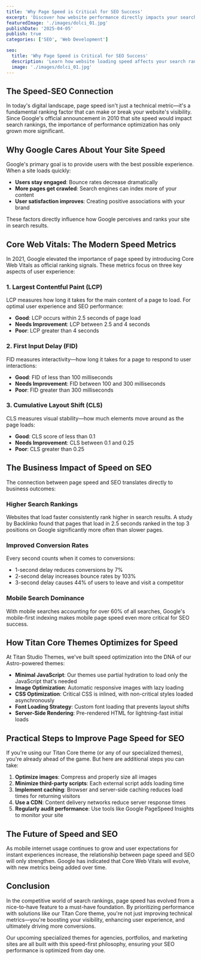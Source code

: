 ```yaml
---
title: 'Why Page Speed is Critical for SEO Success'
excerpt: 'Discover how website performance directly impacts your search engine rankings and user experience'
featuredImage: './images/dolci_01.jpg'
publishDate: '2025-04-05'
publish: true
categories: ['SEO', 'Web Development']

seo:
  title: 'Why Page Speed is Critical for SEO Success'
  description: 'Learn how website loading speed affects your search rankings, user experience, and conversion rates'
  image: './images/dolci_01.jpg'
---
```


## The Speed-SEO Connection

In today's digital landscape, page speed isn't just a technical metric—it's a fundamental ranking factor that can make or break your website's visibility. Since Google's official announcement in 2010 that site speed would impact search rankings, the importance of performance optimization has only grown more significant.

## Why Google Cares About Your Site Speed

Google's primary goal is to provide users with the best possible experience. When a site loads quickly:

- **Users stay engaged**: Bounce rates decrease dramatically
- **More pages get crawled**: Search engines can index more of your content
- **User satisfaction improves**: Creating positive associations with your brand

These factors directly influence how Google perceives and ranks your site in search results.

## Core Web Vitals: The Modern Speed Metrics

In 2021, Google elevated the importance of page speed by introducing Core Web Vitals as official ranking signals. These metrics focus on three key aspects of user experience:

### 1. Largest Contentful Paint (LCP)

LCP measures how long it takes for the main content of a page to load. For optimal user experience and SEO performance:

- **Good**: LCP occurs within 2.5 seconds of page load
- **Needs Improvement**: LCP between 2.5 and 4 seconds
- **Poor**: LCP greater than 4 seconds

### 2. First Input Delay (FID)

FID measures interactivity—how long it takes for a page to respond to user interactions:

- **Good**: FID of less than 100 milliseconds
- **Needs Improvement**: FID between 100 and 300 milliseconds
- **Poor**: FID greater than 300 milliseconds

### 3. Cumulative Layout Shift (CLS)

CLS measures visual stability—how much elements move around as the page loads:

- **Good**: CLS score of less than 0.1
- **Needs Improvement**: CLS between 0.1 and 0.25
- **Poor**: CLS greater than 0.25

## The Business Impact of Speed on SEO

The connection between page speed and SEO translates directly to business outcomes:

### Higher Search Rankings

Websites that load faster consistently rank higher in search results. A study by Backlinko found that pages that load in 2.5 seconds ranked in the top 3 positions on Google significantly more often than slower pages.

### Improved Conversion Rates

Every second counts when it comes to conversions:

- 1-second delay reduces conversions by 7%
- 2-second delay increases bounce rates by 103%
- 3-second delay causes 44% of users to leave and visit a competitor

### Mobile Search Dominance

With mobile searches accounting for over 60% of all searches, Google's mobile-first indexing makes mobile page speed even more critical for SEO success.

## How Titan Core Themes Optimizes for Speed

At Titan Studio Themes, we've built speed optimization into the DNA of our Astro-powered themes:

- **Minimal JavaScript**: Our themes use partial hydration to load only the JavaScript that's needed
- **Image Optimization**: Automatic responsive images with lazy loading
- **CSS Optimization**: Critical CSS is inlined, with non-critical styles loaded asynchronously
- **Font Loading Strategy**: Custom font loading that prevents layout shifts
- **Server-Side Rendering**: Pre-rendered HTML for lightning-fast initial loads

## Practical Steps to Improve Page Speed for SEO

If you're using our Titan Core theme (or any of our specialized themes), you're already ahead of the game. But here are additional steps you can take:

1. **Optimize images**: Compress and properly size all images
2. **Minimize third-party scripts**: Each external script adds loading time
3. **Implement caching**: Browser and server-side caching reduces load times for returning visitors
4. **Use a CDN**: Content delivery networks reduce server response times
5. **Regularly audit performance**: Use tools like Google PageSpeed Insights to monitor your site

## The Future of Speed and SEO

As mobile internet usage continues to grow and user expectations for instant experiences increase, the relationship between page speed and SEO will only strengthen. Google has indicated that Core Web Vitals will evolve, with new metrics being added over time.

## Conclusion

In the competitive world of search rankings, page speed has evolved from a nice-to-have feature to a must-have foundation. By prioritizing performance with solutions like our Titan Core theme, you're not just improving technical metrics—you're boosting your visibility, enhancing user experience, and ultimately driving more conversions.

Our upcoming specialized themes for agencies, portfolios, and marketing sites are all built with this speed-first philosophy, ensuring your SEO performance is optimized from day one.
